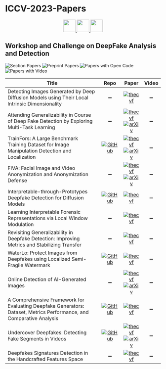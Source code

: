 # ICCV-2023-Papers

<div align="center">
    <a href="https://github.com/DmitryRyumin/ICCV-2023-Papers/blob/main/sections/w-what-is-next-in-multimodal-foundation-models.md">
        <img src="https://cdn.jsdelivr.net/gh/DmitryRyumin/NewEraAI-Papers@main/images/left.svg" width="40" alt="" />
    </a>
    <a href="https://github.com/DmitryRyumin/ICCV-2023-Papers/">
        <img src="https://cdn.jsdelivr.net/gh/DmitryRyumin/NewEraAI-Papers@main/images/home.svg" width="40" alt="" />
    </a>
    <a href="https://github.com/DmitryRyumin/ICCV-2023-Papers/blob/main/sections/w-on-cv-in-plant-phenotyping-and-agriculture.md">
        <img src="https://cdn.jsdelivr.net/gh/DmitryRyumin/NewEraAI-Papers@main/images/right.svg" width="40" alt="" />
    </a>
</div>

## Workshop and Challenge on DeepFake Analysis and Detection

![Section Papers](https://img.shields.io/badge/Section%20Papers-12-42BA16) ![Preprint Papers](https://img.shields.io/badge/Preprint%20Papers-5-b31b1b) ![Papers with Open Code](https://img.shields.io/badge/Papers%20with%20Open%20Code-5-1D7FBF) ![Papers with Video](https://img.shields.io/badge/Papers%20with%20Video-0-FF0000)

| **Title** | **Repo** | **Paper** | **Video** |
|-----------|:--------:|:---------:|:---------:|
| Detecting Images Generated by Deep Diffusion Models using Their Local Intrinsic Dimensionality | :heavy_minus_sign: | [![thecvf](https://img.shields.io/badge/pdf-thecvf-7395C5.svg)](https://openaccess.thecvf.com/content/ICCV2023W/DFAD/papers/Lorenz_Detecting_Images_Generated_by_Deep_Diffusion_Models_Using_Their_Local_ICCVW_2023_paper.pdf) | :heavy_minus_sign: |
| Attending Generalizability in Course of Deep Fake Detection by Exploring Multi-Task Learning | :heavy_minus_sign: | [![thecvf](https://img.shields.io/badge/pdf-thecvf-7395C5.svg)](https://openaccess.thecvf.com/content/ICCV2023W/DFAD/papers/Balaji_Attending_Generalizability_in_Course_of_Deep_Fake_Detection_by_Exploring_ICCVW_2023_paper.pdf) <br /> [![arXiv](https://img.shields.io/badge/arXiv-2308.13503-b31b1b.svg)](https://arxiv.org/abs/2308.13503) | :heavy_minus_sign: |
| TrainFors: A Large Benchmark Training Dataset for Image Manipulation Detection and Localization | [![GitHub](https://img.shields.io/github/stars/vimal-isi-edu/TrainFors?style=flat)](https://github.com/vimal-isi-edu/TrainFors) | [![thecvf](https://img.shields.io/badge/pdf-thecvf-7395C5.svg)](https://openaccess.thecvf.com/content/ICCV2023W/DFAD/papers/Nandi_TrainFors_A_Large_Benchmark_Training_Dataset_for_Image_Manipulation_Detection_ICCVW_2023_paper.pdf) <br /> [![arXiv](https://img.shields.io/badge/arXiv-2308.05264-b31b1b.svg)](https://arxiv.org/abs/2308.05264) | :heavy_minus_sign: |
| FIVA: Facial Image and Video Anonymization and Anonymization Defense | :heavy_minus_sign: | [![thecvf](https://img.shields.io/badge/pdf-thecvf-7395C5.svg)](https://openaccess.thecvf.com/content/ICCV2023W/DFAD/papers/Rosberg_FIVA_Facial_Image_and_Video_Anonymization_and_Anonymization_Defense_ICCVW_2023_paper.pdf) <br /> [![arXiv](https://img.shields.io/badge/arXiv-2309.04228-b31b1b.svg)](https://arxiv.org/abs/2309.04228) | :heavy_minus_sign: |
| Interpretable-through-Prototypes Deepfake Detection for Diffusion Models | [![GitHub](https://img.shields.io/github/stars/lira-centre/DeepfakeDetection?style=flat)](https://github.com/lira-centre/DeepfakeDetection) | [![thecvf](https://img.shields.io/badge/pdf-thecvf-7395C5.svg)](https://openaccess.thecvf.com/content/ICCV2023W/DFAD/papers/Aghasanli_Interpretable-Through-Prototypes_Deepfake_Detection_for_Diffusion_Models_ICCVW_2023_paper.pdf) | :heavy_minus_sign: |
| Learning Interpretable Forensic Representations via Local Window Modulation | :heavy_minus_sign: | [![thecvf](https://img.shields.io/badge/pdf-thecvf-7395C5.svg)](https://openaccess.thecvf.com/content/ICCV2023W/DFAD/papers/Das_Learning_Interpretable_Forensic_Representations_via_Local_Window_Modulation_ICCVW_2023_paper.pdf) | :heavy_minus_sign: |
| Revisiting Generalizability in Deepfake Detection: Improving Metrics and Stabilizing Transfer | :heavy_minus_sign: | [![thecvf](https://img.shields.io/badge/pdf-thecvf-7395C5.svg)](https://openaccess.thecvf.com/content/ICCV2023W/DFAD/papers/Kamat_Revisiting_Generalizability_in_Deepfake_Detection_Improving_Metrics_and_Stabilizing_Transfer_ICCVW_2023_paper.pdf) | :heavy_minus_sign: |
| WaterLo: Protect Images from Deepfakes using Localized Semi-Fragile Watermark | [![GitHub](https://img.shields.io/github/stars/beuve/waterlo?style=flat)](https://github.com/beuve/waterlo) | [![thecvf](https://img.shields.io/badge/pdf-thecvf-7395C5.svg)](https://openaccess.thecvf.com/content/ICCV2023W/DFAD/papers/Beuve_WaterLo_Protect_Images_from_Deepfakes_Using_Localized_Semi-Fragile_Watermark_ICCVW_2023_paper.pdf) | :heavy_minus_sign: |
| Online Detection of AI-Generated Images | :heavy_minus_sign: | [![thecvf](https://img.shields.io/badge/pdf-thecvf-7395C5.svg)](https://openaccess.thecvf.com/content/ICCV2023W/DFAD/papers/Epstein_Online_Detection_of_AI-Generated_Images__ICCVW_2023_paper.pdf) <br /> [![arXiv](https://img.shields.io/badge/arXiv-2310.15150-b31b1b.svg)](https://arxiv.org/abs/2310.15150) | :heavy_minus_sign: |
| A Comprehensive Framework for Evaluating Deepfake Generators: Dataset, Metrics Performance, and Comparative Analysis | [![GitHub](https://img.shields.io/github/stars/SaharHusseini/deepfake_evaluation?style=flat)](https://github.com/SaharHusseini/deepfake_evaluation) | [![thecvf](https://img.shields.io/badge/pdf-thecvf-7395C5.svg)](https://openaccess.thecvf.com/content/ICCV2023W/DFAD/papers/Husseini_A_Comprehensive_Framework_for_Evaluating_Deepfake_Generators_Dataset_Metrics_Performance_ICCVW_2023_paper.pdf) | :heavy_minus_sign: |
| Undercover Deepfakes: Detecting Fake Segments in Videos | [![GitHub](https://img.shields.io/github/stars/rgb91/temporal-deepfake-segmentation?style=flat)](https://github.com/rgb91/temporal-deepfake-segmentation) | [![thecvf](https://img.shields.io/badge/pdf-thecvf-7395C5.svg)](https://openaccess.thecvf.com/content/ICCV2023W/DFAD/papers/Saha_Undercover_Deepfakes_Detecting_Fake_Segments_in_Videos_ICCVW_2023_paper.pdf) <br /> [![arXiv](https://img.shields.io/badge/arXiv-2305.06564-b31b1b.svg)](https://arxiv.org/abs/2305.06564) | :heavy_minus_sign: |
| Deepfakes Signatures Detection in the Handcrafted Features Space | :heavy_minus_sign: | [![thecvf](https://img.shields.io/badge/pdf-thecvf-7395C5.svg)](https://openaccess.thecvf.com/content/ICCV2023W/DFAD/papers/Hamadene_Deepfakes_Signatures_Detection_in_the_Handcrafted_Features_Space_ICCVW_2023_paper.pdf) | :heavy_minus_sign: |

